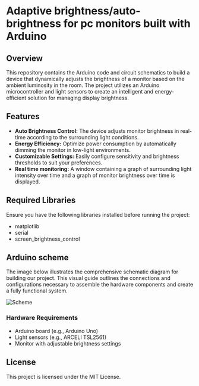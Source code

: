 # Adaptive brightness/auto-brightness for pc monitors built with Arduino

## Overview

This repository contains the Arduino code and circuit schematics to build a device that dynamically adjusts the brightness of a monitor based on the ambient luminosity in the room. The project utilizes an Arduino microcontroller and light sensors to create an intelligent and energy-efficient solution for managing display brightness.

## Features

- **Auto Brightness Control:** The device adjusts monitor brightness in real-time according to the surrounding light conditions.
- **Energy Efficiency:** Optimize power consumption by automatically dimming the monitor in low-light environments.
- **Customizable Settings:** Easily configure sensitivity and brightness thresholds to suit your preferences.
- **Real time monitoring:** A window containing a graph of surrounding light intensity over time and a graph of monitor brightness over time is displayed.

## Required Libraries
Ensure you have the following libraries installed before running the project:
- matplotlib
- serial
- screen_brightness_control
  
## Arduino scheme
The image below illustrates the comprehensive schematic diagram for building our project. This visual guide outlines the connections and configurations necessary to assemble the hardware components and create a fully functional system. 

![Scheme](https://github.com/Elbarbons/arduino-monitor-brightness-controller/assets/73446737/89591608-dee5-46fc-b780-991c74825e66)

### Hardware Requirements

- Arduino board (e.g., Arduino Uno)
- Light sensors (e.g., ARCELI TSL2561)
- Monitor with adjustable brightness settings

## License
This project is licensed under the MIT License.
